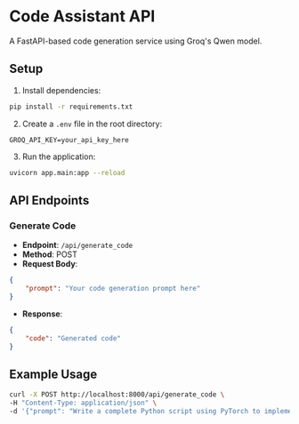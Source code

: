 # Code Assistant API

A FastAPI-based code generation service using Groq's Qwen model.

## Setup

1. Install dependencies:
```bash
pip install -r requirements.txt
```

2. Create a `.env` file in the root directory:
```
GROQ_API_KEY=your_api_key_here
```

3. Run the application:
```bash
uvicorn app.main:app --reload
```

## API Endpoints

### Generate Code
- **Endpoint**: `/api/generate_code`
- **Method**: POST
- **Request Body**:
```json
{
    "prompt": "Your code generation prompt here"
}
```
- **Response**:
```json
{
    "code": "Generated code"
}
```

## Example Usage

```bash
curl -X POST http://localhost:8000/api/generate_code \
-H "Content-Type: application/json" \
-d '{"prompt": "Write a complete Python script using PyTorch to implement a small neural network for classifying digits from the MNIST dataset..."}'
```
